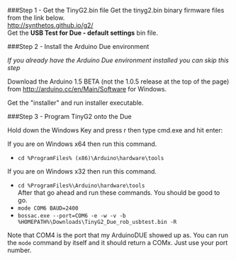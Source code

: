 ###Step 1 - Get the TinyG2.bin file
Get the tinyg2.bin binary firmware files from the link below.
<br>
http://synthetos.github.io/g2/<br>
Get the **USB Test for Due - default settings** bin file.

###Step 2 - Install the Arduino Due environment

_If you already have the Arduino Due environment installed you can skip this step_

Download the Arduino 1.5 BETA (not the 1.0.5 release at the top of the page) from http://arduino.cc/en/Main/Software for Windows.

Get the "installer" and run installer executable.

###Step 3 - Program TinyG2 onto the Due

Hold down the Windows Key and press r then type cmd.exe and hit enter:

If you are on Windows x64 then run this command.
* `cd %ProgramFiles% (x86)\Arduino\hardware\tools`

If you are on Windows x32 then run this command.
* `cd %ProgramFiles%\Arduino\hardware\tools`<br>
After that go ahead and run these commands.  You should be good to go.
* `mode COM6 BAUD=2400`
* `bossac.exe --port=COM6 -e -w -v -b %HOMEPATH%\Downloads\TinyG2_Due_rob_usbtest.bin -R`

Note that COM4 is the port that my ArduinoDUE showed up as.  You can run the `mode` command by itself and it should return a COMx.  Just use your port number.